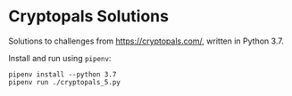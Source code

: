 # Cryptopals Solutions

Solutions to challenges from https://cryptopals.com/, written in Python 3.7.

Install and run using `pipenv`:

    pipenv install --python 3.7
    pipenv run ./cryptopals_5.py
